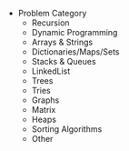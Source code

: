 * Problem Category
	- Recursion
	- Dynamic Programming
	- Arrays & Strings
	- Dictionaries/Maps/Sets
	- Stacks & Queues
	- LinkedList
	- Trees
	- Tries
	- Graphs
	- Matrix
	- Heaps
	- Sorting Algorithms
	- Other